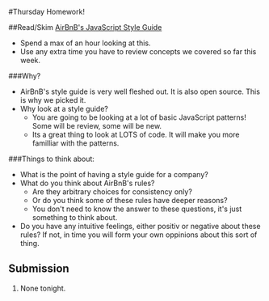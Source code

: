 #Thursday Homework!

##Read/Skim <a href="https://github.com/airbnb/javascript/tree/master/es5">AirBnB's JavaScript Style Guide</a>
- Spend a max of an hour looking at this.
- Use any extra time you have to review concepts we covered so far this week.

###Why?
- AirBnB's style guide is very well fleshed out. It is also open source. This is why we picked it.
- Why look at a style guide?
  - You are going to be looking at a lot of basic JavaScript patterns! Some will be review, some will be new.
  - Its a great thing to look at LOTS of code. It will make you more familliar with the patterns.

###Things to think about:
- What is the point of having a style guide for a company?
- What do you think about AirBnB's rules?
  - Are they arbitrary choices for consistency only?
  - Or do you think some of these rules have deeper reasons?
  - You don't need to know the answer to these questions, it's just something to think about.
- Do you have any intuitive feelings, either positiv or negative about these rules? If not, in time you will form your own oppinions about this sort of thing.

## Submission

1. None tonight.
